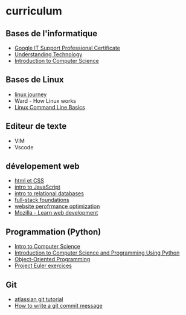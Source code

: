 # curriculum

## Bases de l'informatique

* [Google IT Support Professional Certificate](https://www.coursera.org/specializations/google-it-support)
* [Understanding Technology](https://www.edx.org/course/cs50s-understanding-technology)
* [Introduction to Computer Science](https://www.edx.org/course/cs50s-introduction-computer-science-harvardx-cs50x)

## Bases de Linux

* [linux journey](https://linuxjourney.com)
* Ward - How Linux works
* [Linux Command Line Basics](https://eu.udacity.com/course/linux-command-line-basics--ud595)

## Editeur de texte

* VIM
* Vscode

## dévelopement web

* [html et CSS](https://eu.udacity.com/course/html-and-css-syntax--ud001)
* [intro to JavaScript](https://eu.udacity.com/course/intro-to-javascript--ud803)
* [intro to relational databases](https://eu.udacity.com/course/ud197)
* [full-stack foundations](https://eu.udacity.com/course/full-stack-foundations--ud088)
* [website perofrmance optimization](https://eu.udacity.com/course/website-performance-optimization--ud884)
* [Mozilla - Learn web development](https://developer.mozilla.org/en-US/docs/Learn)

## Programmation (Python)

* [Intro to Computer Science](https://eu.udacity.com/course/intro-to-computer-science--cs101)
* [Introduction to Computer Science and Programming Using Python](https://www.edx.org/course/introduction-computer-science-mitx-6-00-1x-11)
* [Object-Oriented Programming](https://eu.udacity.com/course/programming-foundations-with-python--ud036)
* [Project Euler exercices](https://projecteuler.net/)

## Git

* [atlassian git tutorial](https://www.atlassian.com/git/tutorials)
* [How to write a git commit message](https://chris.beams.io/posts/git-commit/)
